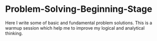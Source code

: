 # Problem-Solving-Beginning-Stage
Here I write some of basic and fundamental problem solutions. This is a warmup session which help me to improve my logical and analytical thinking. 
